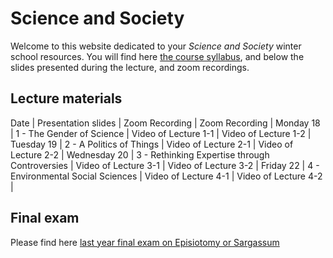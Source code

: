 # Science and Society

Welcome to this website dedicated to your *Science and Society* winter school resources. You will find here [the course syllabus](/resources/science-and-society-syllabus.pdf), and below the slides presented during the lecture, and zoom recordings.

## Lecture materials

Date | Presentation slides | Zoom Recording | Zoom Recording |
Monday 18 | 1 - The Gender of Science | Video of Lecture 1-1 | Video of Lecture 1-2 |
Tuesday 19 | 2 - A Politics of Things | Video of Lecture 2-1 | Video of Lecture 2-2 |
Wednesday 20 | 3 - Rethinking Expertise through Controversies | Video of Lecture 3-1 | Video of Lecture 3-2 |
Friday 22 | 4 - Environmental Social Sciences | Video of Lecture 4-1 | Video of Lecture 4-2 |

## Final exam

Please find here [last year final exam on Episiotomy or Sargassum](/resources/2020-science-and-society-exam.pdf)
